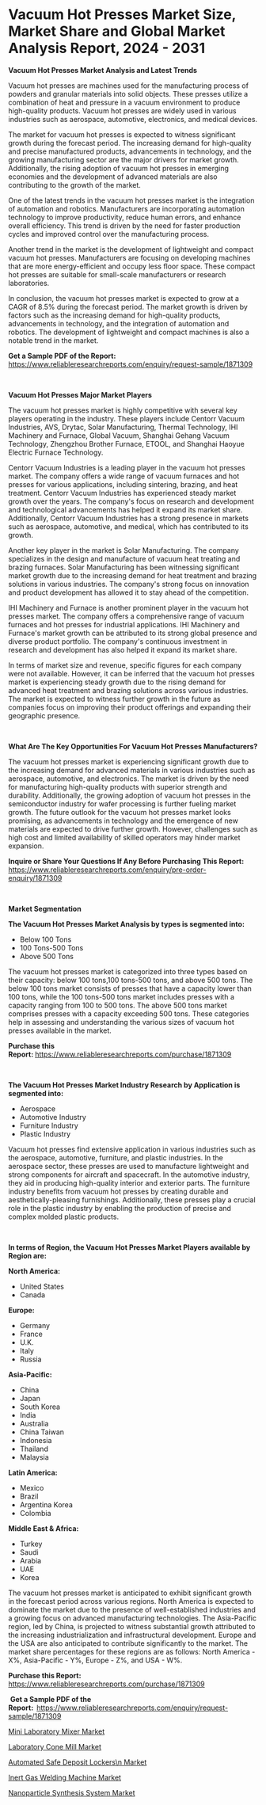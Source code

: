 <p><h1>Vacuum Hot Presses Market Size, Market Share and Global Market Analysis Report, 2024 - 2031</h1></p><p><strong>Vacuum Hot Presses Market Analysis and Latest Trends</strong></p>
<p><p>Vacuum hot presses are machines used for the manufacturing process of powders and granular materials into solid objects. These presses utilize a combination of heat and pressure in a vacuum environment to produce high-quality products. Vacuum hot presses are widely used in various industries such as aerospace, automotive, electronics, and medical devices.</p><p>The market for vacuum hot presses is expected to witness significant growth during the forecast period. The increasing demand for high-quality and precise manufactured products, advancements in technology, and the growing manufacturing sector are the major drivers for market growth. Additionally, the rising adoption of vacuum hot presses in emerging economies and the development of advanced materials are also contributing to the growth of the market.</p><p>One of the latest trends in the vacuum hot presses market is the integration of automation and robotics. Manufacturers are incorporating automation technology to improve productivity, reduce human errors, and enhance overall efficiency. This trend is driven by the need for faster production cycles and improved control over the manufacturing process.</p><p>Another trend in the market is the development of lightweight and compact vacuum hot presses. Manufacturers are focusing on developing machines that are more energy-efficient and occupy less floor space. These compact hot presses are suitable for small-scale manufacturers or research laboratories.</p><p>In conclusion, the vacuum hot presses market is expected to grow at a CAGR of 8.5% during the forecast period. The market growth is driven by factors such as the increasing demand for high-quality products, advancements in technology, and the integration of automation and robotics. The development of lightweight and compact machines is also a notable trend in the market.</p></p>
<p><strong>Get a Sample PDF of the Report:&nbsp;</strong> <a href="https://www.reliableresearchreports.com/enquiry/request-sample/1871309">https://www.reliableresearchreports.com/enquiry/request-sample/1871309</a></p>
<p>&nbsp;</p>
<p><strong>Vacuum Hot Presses Major Market Players</strong></p>
<p><p>The vacuum hot presses market is highly competitive with several key players operating in the industry. These players include Centorr Vacuum Industries, AVS, Drytac, Solar Manufacturing, Thermal Technology, IHI Machinery and Furnace, Global Vacuum, Shanghai Gehang Vacuum Technology, Zhengzhou Brother Furnace, ETOOL, and Shanghai Haoyue Electric Furnace Technology.</p><p>Centorr Vacuum Industries is a leading player in the vacuum hot presses market. The company offers a wide range of vacuum furnaces and hot presses for various applications, including sintering, brazing, and heat treatment. Centorr Vacuum Industries has experienced steady market growth over the years. The company's focus on research and development and technological advancements has helped it expand its market share. Additionally, Centorr Vacuum Industries has a strong presence in markets such as aerospace, automotive, and medical, which has contributed to its growth.</p><p>Another key player in the market is Solar Manufacturing. The company specializes in the design and manufacture of vacuum heat treating and brazing furnaces. Solar Manufacturing has been witnessing significant market growth due to the increasing demand for heat treatment and brazing solutions in various industries. The company's strong focus on innovation and product development has allowed it to stay ahead of the competition.</p><p>IHI Machinery and Furnace is another prominent player in the vacuum hot presses market. The company offers a comprehensive range of vacuum furnaces and hot presses for industrial applications. IHI Machinery and Furnace's market growth can be attributed to its strong global presence and diverse product portfolio. The company's continuous investment in research and development has also helped it expand its market share.</p><p>In terms of market size and revenue, specific figures for each company were not available. However, it can be inferred that the vacuum hot presses market is experiencing steady growth due to the rising demand for advanced heat treatment and brazing solutions across various industries. The market is expected to witness further growth in the future as companies focus on improving their product offerings and expanding their geographic presence.</p></p>
<p>&nbsp;</p>
<p><strong>What Are The Key Opportunities For Vacuum Hot Presses Manufacturers?</strong></p>
<p><p>The vacuum hot presses market is experiencing significant growth due to the increasing demand for advanced materials in various industries such as aerospace, automotive, and electronics. The market is driven by the need for manufacturing high-quality products with superior strength and durability. Additionally, the growing adoption of vacuum hot presses in the semiconductor industry for wafer processing is further fueling market growth. The future outlook for the vacuum hot presses market looks promising, as advancements in technology and the emergence of new materials are expected to drive further growth. However, challenges such as high cost and limited availability of skilled operators may hinder market expansion.</p></p>
<p><strong>Inquire or Share Your Questions If Any Before Purchasing This Report:</strong> <a href="https://www.reliableresearchreports.com/enquiry/pre-order-enquiry/1871309">https://www.reliableresearchreports.com/enquiry/pre-order-enquiry/1871309</a></p>
<p>&nbsp;</p>
<p><strong>Market Segmentation</strong></p>
<p><strong>The Vacuum Hot Presses Market Analysis by types is segmented into:</strong></p>
<p><ul><li>Below 100 Tons</li><li>100 Tons-500 Tons</li><li>Above 500 Tons</li></ul></p>
<p><p>The vacuum hot presses market is categorized into three types based on their capacity: below 100 tons,100 tons-500 tons, and above 500 tons. The below 100 tons market consists of presses that have a capacity lower than 100 tons, while the 100 tons-500 tons market includes presses with a capacity ranging from 100 to 500 tons. The above 500 tons market comprises presses with a capacity exceeding 500 tons. These categories help in assessing and understanding the various sizes of vacuum hot presses available in the market.</p></p>
<p><strong>Purchase this Report:&nbsp;</strong><a href="https://www.reliableresearchreports.com/purchase/1871309">https://www.reliableresearchreports.com/purchase/1871309</a></p>
<p>&nbsp;</p>
<p><strong>The Vacuum Hot Presses Market Industry Research by Application is segmented into:</strong></p>
<p><ul><li>Aerospace</li><li>Automotive Industry</li><li>Furniture Industry</li><li>Plastic Industry</li></ul></p>
<p><p>Vacuum hot presses find extensive application in various industries such as the aerospace, automotive, furniture, and plastic industries. In the aerospace sector, these presses are used to manufacture lightweight and strong components for aircraft and spacecraft. In the automotive industry, they aid in producing high-quality interior and exterior parts. The furniture industry benefits from vacuum hot presses by creating durable and aesthetically-pleasing furnishings. Additionally, these presses play a crucial role in the plastic industry by enabling the production of precise and complex molded plastic products.</p></p>
<p>&nbsp;</p>
<p><strong>In terms of Region, the Vacuum Hot Presses Market Players available by Region are:</strong></p>
<p>
    <p> <strong> North America: </strong>
        <ul>
            <li>United States</li>
            <li>Canada</li>
        </ul>
        </p> 
    <p> <strong> Europe: </strong>
        <ul>
            <li>Germany</li>
            <li>France</li>
            <li>U.K.</li>
            <li>Italy</li>
            <li>Russia</li>
        </ul>
        </p> 
    <p> <strong> Asia-Pacific: </strong>
        <ul>
            <li>China</li>
            <li>Japan</li>
            <li>South Korea</li>
            <li>India</li>
            <li>Australia</li>
            <li>China Taiwan</li>
            <li>Indonesia</li>
            <li>Thailand</li>
            <li>Malaysia</li>
        </ul>
        </p> 
    <p> <strong> Latin America: </strong>
        <ul>
            <li>Mexico</li>
            <li>Brazil</li>
            <li>Argentina Korea</li>
            <li>Colombia</li>
        </ul>
        </p> 
    <p> <strong> Middle East & Africa: </strong>
        <ul>
            <li>Turkey</li>
            <li>Saudi</li>
            <li>Arabia</li>
            <li>UAE</li>
            <li>Korea</li>
        </ul>
    </p>
    </p>
<p><p>The vacuum hot presses market is anticipated to exhibit significant growth in the forecast period across various regions. North America is expected to dominate the market due to the presence of well-established industries and a growing focus on advanced manufacturing technologies. The Asia-Pacific region, led by China, is projected to witness substantial growth attributed to the increasing industrialization and infrastructural development. Europe and the USA are also anticipated to contribute significantly to the market. The market share percentages for these regions are as follows: North America - X%, Asia-Pacific - Y%, Europe - Z%, and USA - W%.</p></p>
<p><strong>Purchase this Report: </strong><a href="https://www.reliableresearchreports.com/purchase/1871309">https://www.reliableresearchreports.com/purchase/1871309</a></p>
<p>&nbsp;<strong>Get a Sample PDF of the Report:&nbsp;&nbsp;</strong><a href="https://www.reliableresearchreports.com/enquiry/request-sample/1871309">https://www.reliableresearchreports.com/enquiry/request-sample/1871309</a></p>
<p><strong></strong></p>
<p><p><a href="https://github.com/rahu1502/Market-Research-Report-List-2/blob/main/mini-laboratory-mixer-market.md">Mini Laboratory Mixer Market</a></p><p><a href="https://github.com/rahu1501/Market-Research-Report-List-2/blob/main/laboratory-cone-mill-market.md">Laboratory Cone Mill Market</a></p><p><a href="https://github.com/rahu1503/Market-Research-Report-List-2/blob/main/automated-safe-deposit-lockersn-market.md">Automated Safe Deposit Lockers\n Market</a></p><p><a href="https://github.com/rahu1506/Market-Research-Report-List-2/blob/main/inert-gas-welding-machine-market.md">Inert Gas Welding Machine Market</a></p><p><a href="https://github.com/rahu1505/Market-Research-Report-List-2/blob/main/nanoparticle-synthesis-system-market.md">Nanoparticle Synthesis System Market</a></p></p>